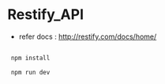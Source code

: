 # Restify_API 

 - refer docs : http://restify.com/docs/home/

 ``` bash

  npm install

  npm run dev


 ```

 